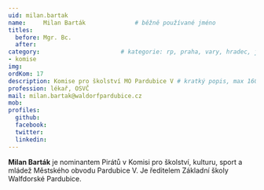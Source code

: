 ```yaml
---
uid: milan.bartak
name:     Milan Barták      		# běžně používané jméno
titles:
  before: Mgr. Bc.
  after:
category:                 		# kategorie: rp, praha, vary, hradec, jmk, senat
- komise
img: 
ordKom: 17
description: Komise pro školství MO Pardubice V # kratký popis, max 160 znaků
profession: lékař, OSVČ
mail: milan.bartak@waldorfpardubice.cz
mob:
profiles:
  github:
  facebook: 
  twitter: 
  linkedin: 
---
```


**Milan Barták** je nominantem Pirátů v Komisi pro školství, kulturu, sport a mládež Městského obvodu Pardubice V. Je ředitelem Základní školy Walfdorské Pardubice.
